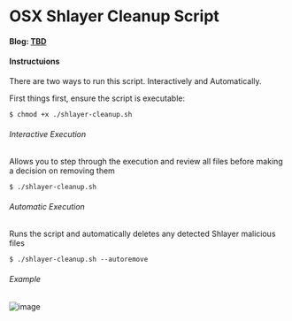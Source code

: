 # OSX Shlayer Cleanup Script

#### Blog: [TBD]()

#### Instructuions

There are two ways to run this script. Interactively and Automatically.

First things first, ensure the script is executable:

    $ chmod +x ./shlayer-cleanup.sh

###### Interactive Execution

Allows you to step through the execution and review all files before making a decision on removing them

    $ ./shlayer-cleanup.sh

###### Automatic Execution

Runs the script and automatically deletes any detected Shlayer malicious files

    $ ./shlayer-cleanup.sh --autoremove

###### Example

![image](https://user-images.githubusercontent.com/727732/52592602-10e99080-2e04-11e9-8278-8ad92ef5fe33.png)

